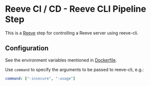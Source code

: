 # Reeve CI / CD - Reeve CLI Pipeline Step

This is a [Reeve](https://github.com/reeveci/reeve) step for controlling a Reeve server using reeve-cli.

## Configuration

See the environment variables mentioned in [Dockerfile](Dockerfile).

Use `command` to specify the arguments to be passed to reeve-cli, e.g.:

```yaml
command: ["-insecure", "-usage"]
```
